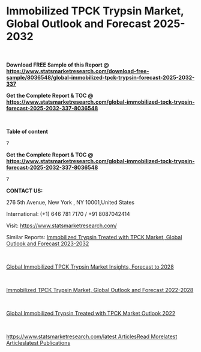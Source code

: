<h1>Immobilized TPCK Trypsin Market, Global Outlook and Forecast 2025-2032</h1><br/><p><strong>Download FREE Sample of this Report @ <a href="https://www.statsmarketresearch.com/download-free-sample/8036548/global-immobilized-tpck-trypsin-forecast-2025-2032-337">https://www.statsmarketresearch.com/download-free-sample/8036548/global-immobilized-tpck-trypsin-forecast-2025-2032-337</a></strong></p>
 
 
 
 <div><b>Get the Complete Report & TOC @ <a href="https://www.statsmarketresearch.com/global-immobilized-tpck-trypsin-forecast-2025-2032-337-8036548">https://www.statsmarketresearch.com/global-immobilized-tpck-trypsin-forecast-2025-2032-337-8036548</a></b></div>
 
 
 
 <p><br />
 
 <b>Table of content</b></p>
 
 
 
 <p>? </p>
 
 
 
 <div><b>Get the Complete Report & TOC @ <a href="https://www.statsmarketresearch.com/global-immobilized-tpck-trypsin-forecast-2025-2032-337-8036548">https://www.statsmarketresearch.com/global-immobilized-tpck-trypsin-forecast-2025-2032-337-8036548</a></b></div>
 
 
 
 <p>? </p>
 
 
 
 <p><b>CONTACT US:</b><br />
 
 276 5th Avenue, New York , NY 10001,United States<br />
 
 International: (+1) 646 781 7170 / +91 8087042414<br />
 
 Visit: <a href="https://www.statsmarketresearch.com/">https://www.statsmarketresearch.com/</a><br />
 
 Similar Reports: <a href="https://www.statsmarketresearch.com/global-immobilized-tpck-trypsin-forecast-2025-2032-337-8036548">Immobilized Trypsin Treated with TPCK Market, Global Outlook and Forecast 2023-2032</a><br />
 
 <br />
 
 <a href="https://www.statsmarketresearch.com/global-immobilized-tpck-trypsin-forecast-2025-2032-337-8036548">Global Immobilized TPCK Trypsin Market Insights, Forecast to 2028</a><br />
 
 <br />
 
 <a href="https://www.statsmarketresearch.com/global-immobilized-tpck-trypsin-forecast-2025-2032-337-8036548">Immobilized TPCK Trypsin Market, Global Outlook and Forecast 2022-2028</a><br />
 
 <br />
 
 <a href="https://www.statsmarketresearch.com/global-immobilized-tpck-trypsin-forecast-2025-2032-337-8036548">Global Immobilized Trypsin Treated with TPCK Market Outlook 2022</a><br />
 
 <br />
 
 <a href="https://gyeongbokgung.com">https://www.statsmarketresearch.com/</a><a href="https://hallyeomaritime.com">latest Articles</a><a href="https://jingwansa.com">Read More</a><a href="https://nguoiviet.jp/">latest Articles</a><a href="https://www.intelmarketresearch.com/">latest Publications</a></p>